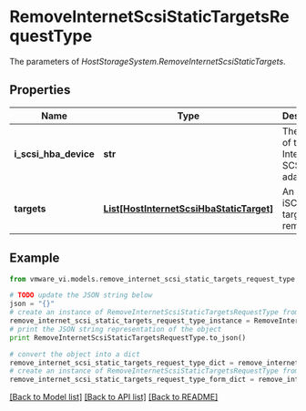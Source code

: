 # RemoveInternetScsiStaticTargetsRequestType

The parameters of *HostStorageSystem.RemoveInternetScsiStaticTargets*. 

## Properties
Name | Type | Description | Notes
------------ | ------------- | ------------- | -------------
**i_scsi_hba_device** | **str** | The device of the Internet SCSI HBA adapter.  | 
**targets** | [**List[HostInternetScsiHbaStaticTarget]**](HostInternetScsiHbaStaticTarget.md) | An array of iSCSI static targets to remove.  | 

## Example

```python
from vmware_vi.models.remove_internet_scsi_static_targets_request_type import RemoveInternetScsiStaticTargetsRequestType

# TODO update the JSON string below
json = "{}"
# create an instance of RemoveInternetScsiStaticTargetsRequestType from a JSON string
remove_internet_scsi_static_targets_request_type_instance = RemoveInternetScsiStaticTargetsRequestType.from_json(json)
# print the JSON string representation of the object
print RemoveInternetScsiStaticTargetsRequestType.to_json()

# convert the object into a dict
remove_internet_scsi_static_targets_request_type_dict = remove_internet_scsi_static_targets_request_type_instance.to_dict()
# create an instance of RemoveInternetScsiStaticTargetsRequestType from a dict
remove_internet_scsi_static_targets_request_type_form_dict = remove_internet_scsi_static_targets_request_type.from_dict(remove_internet_scsi_static_targets_request_type_dict)
```
[[Back to Model list]](../README.md#documentation-for-models) [[Back to API list]](../README.md#documentation-for-api-endpoints) [[Back to README]](../README.md)


